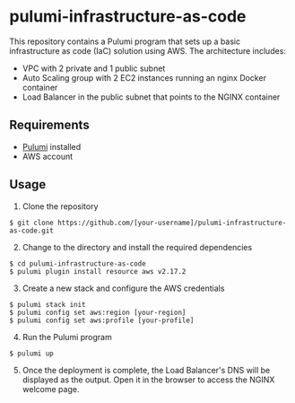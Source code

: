 # pulumi-infrastructure-as-code

This repository contains a Pulumi program that sets up a basic infrastructure as code (IaC) solution using AWS. The architecture includes:
- VPC with 2 private and 1 public subnet
- Auto Scaling group with 2 EC2 instances running an nginx Docker container
- Load Balancer in the public subnet that points to the NGINX container

## Requirements

- [Pulumi](https://pulumi.com) installed
- AWS account

## Usage

1. Clone the repository
```
$ git clone https://github.com/[your-username]/pulumi-infrastructure-as-code.git
```
2. Change to the directory and install the required dependencies
```
$ cd pulumi-infrastructure-as-code
$ pulumi plugin install resource aws v2.17.2
```
3. Create a new stack and configure the AWS credentials
```
$ pulumi stack init
$ pulumi config set aws:region [your-region]
$ pulumi config set aws:profile [your-profile]
```
4. Run the Pulumi program
```
$ pulumi up
```
5. Once the deployment is complete, the Load Balancer's DNS will be displayed as the output. Open it in the browser to access the NGINX welcome page.
